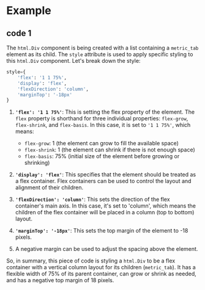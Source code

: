# Example

## code 1
The `html.Div` component is being created with a list containing a `metric_tab` element as its child. 
The `style` attribute is used to apply specific styling to this `html.Div` component. Let's break down the style:
```py
style={
    'flex': '1 1 75%',
    'display': 'flex',
    'flexDirection': 'column',
    'marginTop': '-18px'
}
```

1. **`'flex': '1 1 75%'`**: This is setting the flex property of the element.
   The `flex` property is shorthand for three individual properties: `flex-grow`, `flex-shrink`, and `flex-basis`.
   In this case, it is set to `'1 1 75%'`, which means:
    - `flex-grow`: 1 (the element can grow to fill the available space)
    - `flex-shrink`: 1 (the element can shrink if there is not enough space)
    - `flex-basis`: 75% (initial size of the element before growing or shrinking)

3. **`'display': 'flex'`**: This specifies that the element should be treated as a flex container.
   Flex containers can be used to control the layout and alignment of their children.

4. **`'flexDirection': 'column'`**: This sets the direction of the flex container's main axis.
   In this case, it's set to 'column', which means the children of the flex container will be placed in a column (top to bottom) layout.

5. **`'marginTop': '-18px'`**: This sets the top margin of the element to -18 pixels.
6. A negative margin can be used to adjust the spacing above the element.

So, in summary, this piece of code is styling a `html.Div` to be a flex container with a vertical column layout for its children (`metric_tab`).
It has a flexible width of 75% of its parent container, can grow or shrink as needed, and has a negative top margin of 18 pixels.
